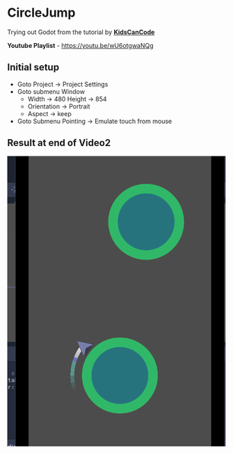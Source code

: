 # CircleJump
Trying out Godot from the tutorial by **[KidsCanCode](https://www.youtube.com/channel/UCNaPQ5uLX5iIEHUCLmfAgKg)** 

**Youtube Playlist** - https://youtu.be/wU6otgwaNQg

## Initial setup

* Goto Project -> Project Settings
* Goto submenu Window 
	* Width -> 480 Height -> 854 
	* Orientation -> Portrait
	* Aspect -> keep
* Goto Submenu Pointing -> Emulate touch from mouse

## Result at end of Video2
![Not Found](video2.gif)
